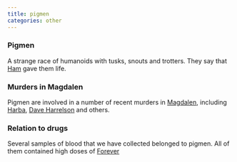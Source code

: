 ```yaml
---
title: pigmen
categories: other
---
```


### Pigmen
A strange race of humanoids with tusks, snouts and trotters. They say that [Ham](Ham) gave them life.

### Murders in Magdalen
Pigmen are involved in a number of recent murders in [Magdalen](Magdalen), including [Harba](Harba), [Dave Harrelson](DaveHarrelson) and others.

### Relation to drugs
Several samples of blood that we have collected belonged to pigmen. All of them contained high doses of [Forever](Forever)

